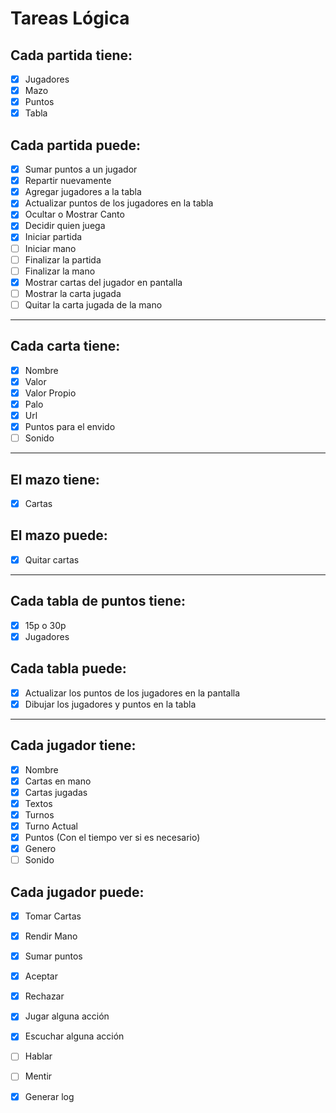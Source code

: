 # Tareas Lógica

## Cada partida tiene: 

- [x] Jugadores
- [x] Mazo
- [x] Puntos
- [x] Tabla

## Cada partida puede:

- [x] Sumar puntos a un jugador
- [x] Repartir nuevamente
- [x] Agregar jugadores a la tabla
- [x] Actualizar puntos de los jugadores en la tabla
- [x] Ocultar o Mostrar Canto
- [x] Decidir quien juega
- [x] Iniciar partida
- [ ] Iniciar mano
- [ ] Finalizar la partida
- [ ] Finalizar la mano
- [x] Mostrar cartas del jugador en pantalla
- [ ] Mostrar la carta jugada
- [ ] Quitar la carta jugada de la mano

___

## Cada carta tiene:

- [x] Nombre
- [x] Valor
- [x] Valor Propio
- [x] Palo
- [x] Url
- [x] Puntos para el envido
- [ ] Sonido

___

## El mazo tiene:

- [x] Cartas

## El mazo puede:

- [x] Quitar cartas

___

## Cada tabla de puntos tiene:

- [x] 15p o 30p
- [x] Jugadores

## Cada tabla puede:

- [x] Actualizar los puntos de los jugadores en la pantalla
- [x] Dibujar los jugadores y puntos en la tabla

___

## Cada jugador tiene:

- [x] Nombre 
- [x] Cartas en mano
- [x] Cartas jugadas
- [x] Textos
- [x] Turnos
- [x] Turno Actual
- [x] Puntos (Con el tiempo  ver si es necesario)
- [x] Genero
- [ ] Sonido

## Cada jugador puede:

- [x] Tomar Cartas
- [x] Rendir Mano
- [x] Sumar puntos
- [x] Aceptar
- [x] Rechazar
- [x] Jugar alguna acción
- [x] Escuchar alguna acción
- [ ] Hablar
- [ ] Mentir
- [x] Generar log

